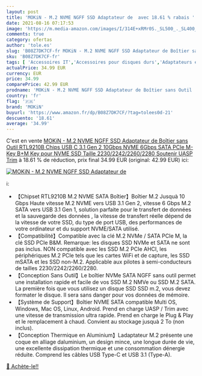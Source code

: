 ```yaml
---
layout: post
title: 'MOKiN - M.2 NVME NGFF SSD Adaptateur de  avec 18.61 % rabais '
date: 2021-08-16 07:17:53
image: 'https://m.media-amazon.com/images/I/314E+xRMr0S._SL500_._SL400_.jpg'
comments: true
category: ofertas
author: 'tole.es'
slug: 'B08Z7DK7CF-fr MOKiN - M.2 NVME NGFF SSD Adaptateur de Boîtier sans Outil...'
sku: 'B08Z7DK7CF-fr'
tags: [ 'Accessoires IT','Accessoires pour disques durs','Adaptateurs et boîtiers pour disque dur','Informatique','mokin', ]
actualPrice: 34.99 EUR
currency: EUR
price: 34.99
comparePrice: 42.99 EUR
prodname: 'MOKiN - M.2 NVME NGFF SSD Adaptateur de Boîtier sans Outil  RTL9210B Chips  USB C 3.1 Gen 2 10Gbps NVME  6Gbps SATA PCIe M-Key B+M Key   pour NVME SSD Taille 2230/2242/2260/2280  Soutenir UASP Trim'
country: 'fr'
flag: '🇫🇷'
brand: 'MOKiN'
buyurl: 'https://www.amazon.fr/dp/B08Z7DK7CF/?tag=tolees0d-21'
descuento: '18.61'
average: '34.99'
---
```


C'est en vente [MOKiN - M.2 NVME NGFF SSD Adaptateur de Boîtier sans Outil  RTL9210B Chips  USB C 3.1 Gen 2 10Gbps NVME  6Gbps SATA PCIe M-Key B+M Key   pour NVME SSD Taille 2230/2242/2260/2280  Soutenir UASP Trim](https://www.amazon.fr/dp/B08Z7DK7CF/?tag=tolees0d-21)  à  18.61 % de réduction, prix final  34.99 EUR (original: 42.99 EUR) ici:

[![MOKiN - M.2 NVME NGFF SSD Adaptateur de ](https://m.media-amazon.com/images/I/314E+xRMr0S._SL500_._SL400_.jpg)](https://www.amazon.fr/dp/B08Z7DK7CF/?tag=tolees0d-21)

ℹ️:

- 【Chipset RTL9210B M.2 NVME SATA Boîtier】Boîtier M.2 Jusquà 10 Gbps Haute vitesse M.2 NVME vers USB 3.1 Gen 2, vitesse 6 Gbps M.2 SATA vers USB 3.1 Gen 1, solution parfaite pour le transfert de données et la sauvegarde des données , la vitesse de transfert réelle dépend de la vitesse de votre SSD, du type de port USB, des performances de votre ordinateur et du support NVME/SATA utilisé.
- 【Compatibilité】Compatible avec la clé M.2 NVMe / SATA PCIe M, la clé SSD PCIe B&M. Remarque: les disques SSD NVMe et SATA ne sont pas inclus. NON compatible avec les SSD M.2 PCIe AHCI, les périphériques M.2 PCIe tels que les cartes WiFi et de capture, les SSD mSATA et les SSD non-M.2. Applicable aux pilotes à semi-conducteurs de tailles 2230/2242/2260/2280.
- 【Conception Sans Outil】Le boîtier NVMe SATA NGFF sans outil permet une installation rapide et facile de vos SSD M.2 NMVe ou SSD M.2 SATA. La première fois que vous utilisez un disque SSD SSD m.2, vous devez formater le disque. Il sera sans danger pour vos données de mémoire.
- 【Système de Support】Boîtier NVME SATA compatible Multi OS, Windows, Mac OS, Linux, Android. Prend en charge UASP / Trim avec une vitesse de transmission ultra rapide. Prend en charge le Plug & Play et le remplacement à chaud. Convient au stockage jusquà 2 To (non inclus).
- 【Conception Thermique en Aluminium】Ladaptateur M.2 présente une coque en alliage daluminium, un design mince, une longue durée de vie, une excellente dissipation thermique et une consommation dénergie réduite. Comprend les câbles USB Type-C et USB 3.1 (Type-A).

[🛒 Achète-le!!](https://www.amazon.fr/dp/B08Z7DK7CF/?tag=tolees0d-21)
